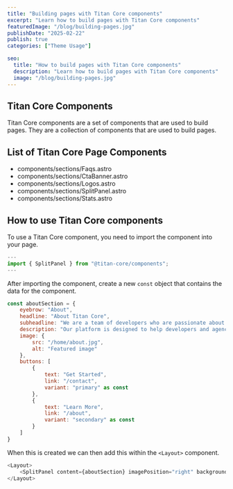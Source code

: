 ```yaml
---
title: "Building pages with Titan Core components"
excerpt: "Learn how to build pages with Titan Core components"
featuredImage: "/blog/building-pages.jpg"
publishDate: "2025-02-22"
publish: true
categories: ["Theme Usage"]

seo:
  title: "How to build pages with Titan Core components"
  description: "Learn how to build pages with Titan Core components"
  image: "/blog/building-pages.jpg"
---
```


## Titan Core Components

Titan Core components are a set of components that are used to build pages. They are a collection of components that are used to build pages.

## List of Titan Core Page Components

- components/sections/Faqs.astro
- components/sections/CtaBanner.astro
- components/sections/Logos.astro
- components/sections/SplitPanel.astro
- components/sections/Stats.astro

## How to use Titan Core components

To use a Titan Core component, you need to import the component into your page.

```javascript
---
import { SplitPanel } from "@titan-core/components";
---
```

After importing the component, create a new `const` object that contains the data for the component.

```javascript
const aboutSection = {
    eyebrow: "About",
    headline: "About Titan Core",
    subheadline: "We are a team of developers who are passionate about building amazing websites with ease.",
    description: "Our platform is designed to help developers and agencies build amazing websites with ease. Packed with features and optimized for performance.",
    image: {
        src: "/home/about.jpg",
        alt: "Featured image"
    },
    buttons: [
        {
            text: "Get Started",
            link: "/contact",
            variant: "primary" as const
        },
        {
            text: "Learn More",
            link: "/about",
            variant: "secondary" as const
        }
    ]
}
```

When this is created we can then add this within the `<Layout>` component.

```javascript
<Layout>
    <SplitPanel content={aboutSection} imagePosition="right" background="light" padding="base" />
</Layout>
```
